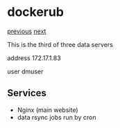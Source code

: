 # dockerub

[previous](../data03/) [next](../gcoinstsrv01/)

This is the third of three data servers

address 172.17.1.83

user dmuser

## Services

  * Nginx (main website)
  * data rsync jobs run by cron

